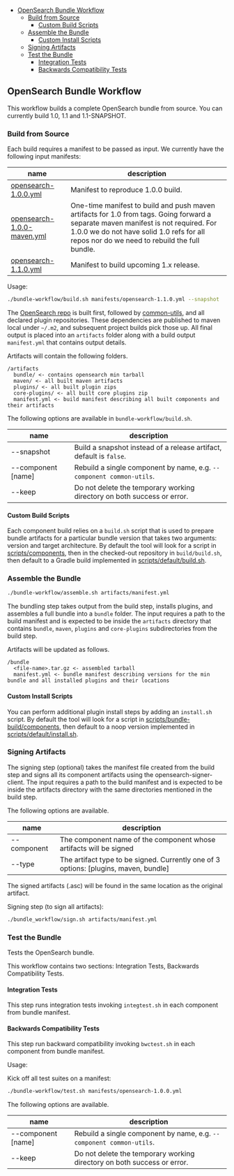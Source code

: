 - [OpenSearch Bundle Workflow](#opensearch-bundle-workflow)
    - [Build from Source](#build-from-source)
        - [Custom Build Scripts](#custom-build-scripts)
    - [Assemble the Bundle](#assemble-the-bundle)
        - [Custom Install Scripts](#custom-install-scripts)
    - [Signing Artifacts](#signing-artifacts)
    - [Test the Bundle](#test-the-bundle)
        - [Integration Tests](#integration-tests)
        - [Backwards Compatibility Tests](#backward-compatibility-tests)

## OpenSearch Bundle Workflow

This workflow builds a complete OpenSearch bundle from source. You can currently build 1.0, 1.1 and 1.1-SNAPSHOT.

### Build from Source

Each build requires a manifest to be passed as input.  We currently have the following input manifests:

| name        | description                                                                         |
|-------------|-------------------------------------------------------------------------------------|
| [opensearch-1.0.0.yml](/manifests/opensearch-1.0.0.yml) |  Manifest to reproduce 1.0.0 build.                 |
| [opensearch-1.0.0-maven.yml](/manifests/opensearch-1.0.0-maven.yml)|   One-time manifest to build and push maven artifacts for 1.0 from tags. Going forward a separate maven manifest is not required. For 1.0.0 we do not have solid 1.0 refs for all repos nor do we need to rebuild the full bundle.|
| [opensearch-1.1.0.yml](/manifests/opensearch-1.1.0.yml)| Manifest to build upcoming 1.x release.


Usage:
```bash
./bundle-workflow/build.sh manifests/opensearch-1.1.0.yml --snapshot
```

The [OpenSearch repo](https://github.com/opensearch-project/OpenSearch) is built first, followed by [common-utils](https://github.com/opensearch-project/common-utils), and all declared plugin repositories. These dependencies are published to maven local under `~/.m2`, and subsequent project builds pick those up. All final output is placed into an `artifacts` folder along with a build output `manifest.yml` that contains output details.

Artifacts will contain the following folders.

```
/artifacts
  bundle/ <- contains opensearch min tarball 
  maven/ <- all built maven artifacts
  plugins/ <- all built plugin zips
  core-plugins/ <- all built core plugins zip
  manifest.yml <- build manifest describing all built components and their artifacts
```

The following options are available in `bundle-workflow/build.sh`.

| name               | description                                                             |
|--------------------|-------------------------------------------------------------------------|
| --snapshot         | Build a snapshot instead of a release artifact, default is `false`.     |
| --component [name] | Rebuild a single component by name, e.g. `--component common-utils`.    |
| --keep             | Do not delete the temporary working directory on both success or error. |

#### Custom Build Scripts

Each component build relies on a `build.sh` script that is used to prepare bundle artifacts for a particular bundle version that takes two arguments: version and target architecture. By default the tool will look for a script in [scripts/components](scripts/components), then in the checked-out repository in `build/build.sh`, then default to a Gradle build implemented in [scripts/default/build.sh](scripts/default/build.sh).

### Assemble the Bundle 

```bash
./bundle-workflow/assemble.sh artifacts/manifest.yml
```

The bundling step takes output from the build step, installs plugins, and assembles a full bundle into a `bundle` folder. The input requires a path to the build manifest and is expected to be inside the `artifacts` directory that contains `bundle`, `maven`, `plugins` and `core-plugins` subdirectories from the build step.

Artifacts will be updated as follows.

```
/bundle
  <file-name>.tar.gz <- assembled tarball
  manifest.yml <- bundle manifest describing versions for the min bundle and all installed plugins and their locations
```

#### Custom Install Scripts

You can perform additional plugin install steps by adding an `install.sh` script. By default the tool will look for a script in [scripts/bundle-build/components](scripts/bundle-build/components), then default to a noop version implemented in [scripts/default/install.sh](scripts/default/install.sh).

### Signing Artifacts

The signing step (optional) takes the manifest file created from the build step and signs all its component artifacts using the opensearch-signer-client. The input requires a path to the build manifest and is expected to be inside the artifacts directory with the same directories mentioned in the build step. 

The following options are available. 

| name        | description                                                                         |
|-------------|-------------------------------------------------------------------------------------|
| --component | The component name of the component whose artifacts will be signed                  |
| --type      | The artifact type to be signed. Currently one of 3 options: [plugins, maven, bundle]|

The signed artifacts (<artifact>.asc) will be found in the same location as the original artifact. 

Signing step (to sign all artifacts):
```bash
./bundle_workflow/sign.sh artifacts/manifest.yml
```

### Test the Bundle
Tests the OpenSearch bundle.

This workflow contains two sections: Integration Tests, Backwards Compatibility Tests.

#### Integration Tests
This step runs integration tests invoking `integtest.sh` in each component from bundle manifest.

#### Backwards Compatibility Tests
This step run backward compatibility invoking `bwctest.sh` in each component from bundle manifest.

Usage:

Kick off all test suites on a manifest:
```bash
./bundle-workflow/test.sh manifests/opensearch-1.0.0.yml
```

The following options are available.

| name               | description                                                             |
|--------------------|-------------------------------------------------------------------------|
| --component [name] | Rebuild a single component by name, e.g. `--component common-utils`.    |
| --keep             | Do not delete the temporary working directory on both success or error. |
